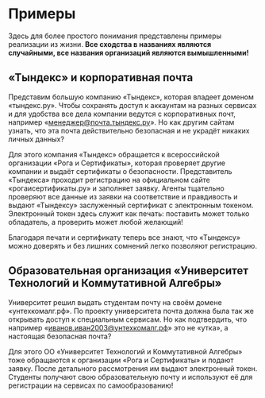 # Примеры

Здесь для более простого понимания представлены примеры реализации из жизни.
**Все сходства в названиях являются случайными, все названия организаций являются вымышленными!**


## «Тындекс» и корпоративная почта

Представим большую компанию «Тындекс», которая владеет доменом «тындекс.ру». Чтобы сохранять доступ к аккаунтам на разных сервисах и для удобства все дела компании ведутся с корпоративных почт, например «менеджер@почта.тындекс.ру». Но как другим сайтам узнать, что эта почта действительно безопасная и не украдёт никаких личных данных?

Для этого компания «Тындекс» обращается к всероссийской организации «Рога и Сертификаты», которая проверяет другие компании и выдаёт сертификаты о безопасности. Представитель «Тындекса» проходит регистрацию на официальном сайте «рогаисертификаты.ру» и заполняет заявку. Агенты тщательно проверяют все данные из заявки на соответствие и правдивость и выдают «Тындексу» заслуженный сертификат с электронным токеном. Электронный токен здесь служит как печать: поставить может только обладатель, а проверить может любой желающий!

Благодаря печати и сертификату теперь все знают, что «Тындексу» можно доверять и без лишних сомнений легко позволяют регистрацию.


## Образовательная организация «Университет Технологий и Коммутативной Алгебры»

Университет решил выдать студентам почту на своём домене «унтехкомалг.рф». По проекту университета почта должна была так же открывать доступ к специальным сервисам. Но как подтвердить, что например «иванов.иван2003@унтехкомалг.рф» это не «утка», а настоящая безопасная почта?

Для этого ОО «Университет Технологий и Коммутативной Алгебры» тоже обращаются к организации «Рога и Сертификаты» и подают заявку. После детального рассмотрения им выдают электронный токен. Студенты получают свою образовательную почту и используют её для регистрации на сервисах по самообразованию!
